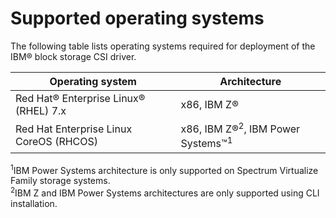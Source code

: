 # Supported operating systems

The following table lists operating systems required for deployment of the IBM® block storage CSI driver.

|Operating system|Architecture|
|----------------|------------|
|Red Hat® Enterprise Linux® \(RHEL\) 7.x|x86, IBM Z®|
|Red Hat Enterprise Linux CoreOS \(RHCOS\)|x86, IBM Z®<sup>2</sup>, IBM Power Systems™<sup>1</sup>|

<sup>1</sup>IBM Power Systems architecture is only supported on Spectrum Virtualize Family storage systems. <br />
<sup>2</sup>IBM Z and IBM Power Systems architectures are only supported using CLI installation.


